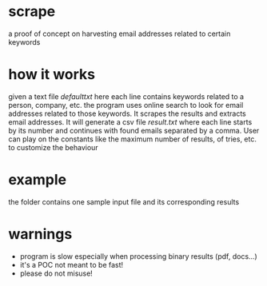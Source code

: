 # scrape
a proof of concept on harvesting email addresses related to certain keywords

# how it works
given a text file *defaulttxt* here each line contains keywords related to a person, company, etc. the program uses online search to look for email addresses related to those keywords. It scrapes the results and extracts email addresses. It will generate a csv file *result.txt* where each line starts by its number and continues with found emails separated by a comma. User can play on the constants like the maximum number of results, of tries, etc. to customize the behaviour

# example
the folder contains one sample input file and its corresponding results

# warnings
- program is slow especially when processing binary results (pdf, docs...)
- it's a POC not meant to be fast!
- please do not misuse!
